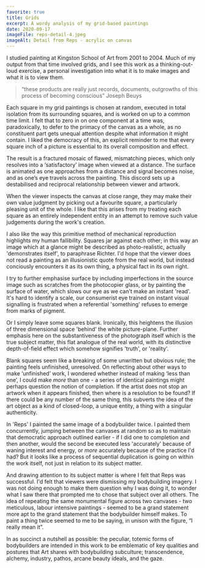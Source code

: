 ```yaml
---
favorite: true
title: Grids
excerpt: A wordy analysis of my grid-based paintings
date: 2020-09-17
imageFile: reps-detail-4.jpeg
imageAlt: Detail from Reps - acrylic on canvas
---
```


I studied painting at Kingston School of Art from 2001 to 2004. Much of my output from that time involved grids, and I see this work as a thinking-out-loud exercise, a personal investigation into what it is to make images and what it is to view them.

> “these products are really just records, documents, outgrowths of this process of becoming conscious”
> Joseph Beuys

Each square in my grid paintings is chosen at random, executed in total isolation from its surrounding squares, and is worked on up to a common time limit. I felt that to zero in on one component at a time was, paradoxically, to defer to the primacy of the canvas as a whole, as no constituent part gets unequal attention despite what information it might contain. I liked the democracy of this, an explicit reminder to me that every square inch of a picture is essential to its overall composition and effect.

The result is a fractured mosaic of flawed, mismatching pieces, which only resolves into a ‘satisfactory’ image when viewed at a distance. The surface is animated as one approaches from a distance and signal becomes noise, and as one’s eye travels across the painting. This discord sets up a destabilised and reciprocal relationship between viewer and artwork.

When the viewer inspects the canvas at close range, they may make their own value judgment by picking out a favourite square, a particularly pleasing unit of the whole. I like that this arises from my treating each square as an entirely independent entity in an attempt to remove such value judgements during the work's creation.

I also like the way this primitive method of mechanical reproduction highlights my human fallibility. Squares jar against each other; in this way an image which at a glance might be described as photo-realistic, actually 'demonstrates itself', to paraphrase Richter. I'd hope that the viewer does not read a painting as an illusionistic quote from the real world, but instead conciously encounters it as its own thing, a physical fact in its own right.

I try to further emphasise surface by including imperfections in the source image such as scratches from the photocopier glass, or by painting the surface of water, which slows our eye as we can't make an instant 'read'. It's hard to identify a scale, our consumerist eye trained on instant visual signalling is frustrated when a referential 'something' refuses to emerge from marks of pigment.

<!-- ![here is my alt description](../../assets/images/reps-detail-1.jpeg) -->

Or I simply leave some squares blank. Ironically, this heightens the illusion of three dimensional space 'behind' the white picture-plane. Further emphasis here on the substantiveness of the photograph itself which is the true subject matter, this flat analogue of the real world, with its distinctive depth-of-field effect which somehow signifies 'truth', or 'reality'.

Blank squares seem like a breaking of some unwritten but obvious rule; the painting feels unfinished, unresolved. On reflecting about other ways to make ‘unfinished’ work, I wondered whether instead of making ‘less than one’, I could make _more_ than one - a series of identical paintings might perhaps question the notion of completion. If the artist does not stop an artwork when it appears finished, then where is a resolution to be found? If there could be any number of the same thing, this subverts the idea of the art object as a kind of closed-loop, a unique entity, a thing with a singular authenticity.

In 'Reps' I painted the same image of a bodybuilder twice. I painted them concurrently, jumping between the canvases at random so as to maintain that democratic approach outlined earlier - if I did one to completion and then another, would the second be executed less 'accurately' because of waning interest and energy, or _more_ accurately because of the practice I'd had? But it looks like a process of sequential duplication is going on within the work itself, not just in relation to its subject matter.

And drawing attention to its subject matter is where I felt that Reps was successful. I'd felt that viewers were dismissing my bodybuilding imagery. I was not doing enough to make them question why I was doing it, to wonder what I saw there that prompted me to chose that subject over all others. The idea of repeating the same monumental figure across two canvases - two meticulous, labour intensive paintings - seemed to be a grand statement more apt to the grand statement that the bodybuilder himself makes. To paint a thing twice seemed to me to be saying, in unison with the figure, “I really mean it”.

In as succinct a nutshell as possible: the peculiar, totemic forms of bodybuilders are intended in this work to be emblematic of key qualities and postures that Art shares with bodybuilding subculture; transcendence, alchemy, industry, pathos, arcane beauty ideals, and the gaze.
